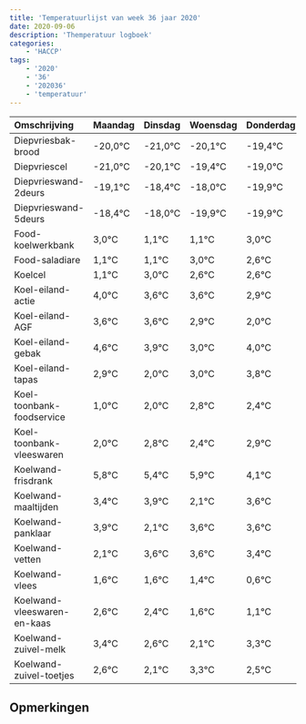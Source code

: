 ```yaml
---
title: 'Temperatuurlijst van week 36 jaar 2020'
date: 2020-09-06
description: 'Themperatuur logboek'
categories:
    - 'HACCP'
tags:
    - '2020'
    - '36'
    - '202036'
    - 'temperatuur'
---
```

|Omschrijving|Maandag|Dinsdag|Woensdag|Donderdag|Vrijdag|Zaterdag|Zondag|
|:---|:---|:---|:---|:---|:---|:---|:---|
|Diepvriesbak-brood|-20,0°C|-21,0°C|-20,1°C|-19,4°C|-19,0°C|-20,9°C|-20,9°C|
|Diepvriescel|-21,0°C|-20,1°C|-19,4°C|-19,0°C|-20,9°C|-20,9°C|-19,0°C|
|Diepvrieswand-2deurs|-19,1°C|-18,4°C|-18,0°C|-19,9°C|-19,9°C|-18,0°C|-18,4°C|
|Diepvrieswand-5deurs|-18,4°C|-18,0°C|-19,9°C|-19,9°C|-18,0°C|-18,4°C|-18,4°C|
|Food-koelwerkbank|3,0°C|1,1°C|1,1°C|3,0°C|2,6°C|2,6°C|1,9°C|
|Food-saladiare|1,1°C|1,1°C|3,0°C|2,6°C|2,6°C|1,9°C|1,0°C|
|Koelcel|1,1°C|3,0°C|2,6°C|2,6°C|1,9°C|1,0°C|2,0°C|
|Koel-eiland-actie|4,0°C|3,6°C|3,6°C|2,9°C|2,0°C|3,0°C|3,8°C|
|Koel-eiland-AGF|3,6°C|3,6°C|2,9°C|2,0°C|3,0°C|3,8°C|3,4°C|
|Koel-eiland-gebak|4,6°C|3,9°C|3,0°C|4,0°C|4,8°C|4,4°C|4,9°C|
|Koel-eiland-tapas|2,9°C|2,0°C|3,0°C|3,8°C|3,4°C|3,9°C|2,1°C|
|Koel-toonbank-foodservice|1,0°C|2,0°C|2,8°C|2,4°C|2,9°C|1,1°C|2,6°C|
|Koel-toonbank-vleeswaren|2,0°C|2,8°C|2,4°C|2,9°C|1,1°C|2,6°C|2,6°C|
|Koelwand-frisdrank|5,8°C|5,4°C|5,9°C|4,1°C|5,6°C|5,6°C|5,4°C|
|Koelwand-maaltijden|3,4°C|3,9°C|2,1°C|3,6°C|3,6°C|3,4°C|2,6°C|
|Koelwand-panklaar|3,9°C|2,1°C|3,6°C|3,6°C|3,4°C|2,6°C|2,1°C|
|Koelwand-vetten|2,1°C|3,6°C|3,6°C|3,4°C|2,6°C|2,1°C|3,3°C|
|Koelwand-vlees|1,6°C|1,6°C|1,4°C|0,6°C|0,1°C|1,3°C|0,5°C|
|Koelwand-vleeswaren-en-kaas|2,6°C|2,4°C|1,6°C|1,1°C|2,3°C|1,5°C|2,6°C|
|Koelwand-zuivel-melk|3,4°C|2,6°C|2,1°C|3,3°C|2,5°C|3,6°C|2,5°C|
|Koelwand-zuivel-toetjes|2,6°C|2,1°C|3,3°C|2,5°C|3,6°C|2,5°C|3,5°C|

## Opmerkingen


